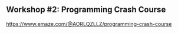 ## Workshop #2: Programming Crash Course

https://www.emaze.com/@AORLQZLLZ/programming-crash-course
